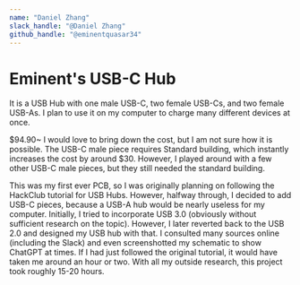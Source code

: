 ```yaml
---
name: "Daniel Zhang"
slack_handle: "@Daniel Zhang"
github_handle: "@eminentquasar34"
---
```


# Eminent's USB-C Hub

<!-- Describe your board in 2-3 sentences. What are you making? What will it do? -->
It is a USB Hub with one male USB-C, two female USB-Cs, and two female USB-As. I plan to use it on my computer to charge many different devices at once.

<!-- How much is it going to cost? -->
$94.90~
I would love to bring down the cost, but I am not sure how it is possible. The USB-C male piece requires Standard building, which instantly increases the cost by around $30. However, I played around with a few other USB-C male pieces, but they still needed the standard building.

<!-- Tell us a little bit about your design process. What were some challenges? What helped? ***Totally optional*** -->
This was my first ever PCB, so I was originally planning on following the HackClub tutorial for USB Hubs. However, halfway through, I decided to add USB-C pieces, because a USB-A hub would be nearly useless for my computer. Initially, I tried to incorporate USB 3.0 (obviously without sufficient research on the topic). However, I later reverted back to the USB 2.0 and designed my USB hub with that. I consulted many sources online (including the Slack) and even screenshotted my schematic to show ChatGPT at times. If I had just followed the original tutorial, it would have taken me around an hour or two. With all my outside research, this project took roughly 15-20 hours.
